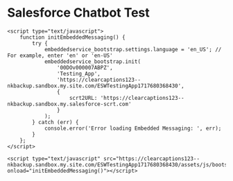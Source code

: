 <!DOCTYPE html>
<html lang="en">

<head>
    <meta charset="UTF-8">
    <meta name="viewport" content="width=device-width, initial-scale=1.0">
    <title>Salesforce Chatbot Test</title>
</head>

<body>
    <h1>Salesforce Chatbot Test</h1>

    <script type="text/javascript">
        function initEmbeddedMessaging() {
            try {
                embeddedservice_bootstrap.settings.language = 'en_US'; // For example, enter 'en' or 'en-US'
                embeddedservice_bootstrap.init(
                    '00DOv000007ABPZ',
                    'Testing_App',
                    'https://clearcaptions123--nkbackup.sandbox.my.site.com/ESWTestingApp1717680368430',
                    {
                        scrt2URL: 'https://clearcaptions123--nkbackup.sandbox.my.salesforce-scrt.com'
                    }
                );
            } catch (err) {
                console.error('Error loading Embedded Messaging: ', err);
            }
        };
    </script>

    <script type="text/javascript" src="https://clearcaptions123--nkbackup.sandbox.my.site.com/ESWTestingApp1717680368430/assets/js/bootstrap.min.js" onload="initEmbeddedMessaging()"></script>

</body>

</html>

